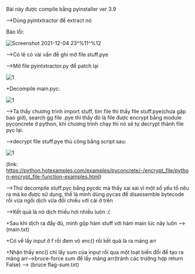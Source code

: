 Bài này được compile bằng pyinstaller ver 3.9

-->Dùng pyintxtractor để extract nó 

Báo lỗi:

![Screenshot 2021-12-04 23^%11^%12](https://user-images.githubusercontent.com/84214843/144733169-925fc7cd-d8f1-49f4-9f08-d5b4246ad166.png)

-->Có lẽ có vài vấn đề ghi mở file stuff.pye 

-->Mở file pyintxtractor.py để patch lại

![1](https://user-images.githubusercontent.com/84214843/144733383-c420345d-3b71-4764-bc68-74d88dffa12d.png)

+Decompile main.pyc:

![1](https://user-images.githubusercontent.com/84214843/144733787-d4f7991e-276a-4661-b59d-8a772b63004e.png)

-->Ta thấy chương trình import stuff, tìm file thì thấy file stuff.pye(chưa gặp bao giờ), search gg file .pye thì thấy đó là file được encrypt bằng module pyconcrete ở python, khi chương trình chạy thì nó sẽ tự decrypt thành file pyc lại.

-->decrypt file stuff.pye thủ công bằng script sau:

![1](https://user-images.githubusercontent.com/84214843/144733944-92d96732-649e-4871-b0a0-b0497bd4b74a.png)

(link: https://python.hotexamples.com/examples/pyconcrete/-/encrypt_file/python-encrypt_file-function-examples.html)

-->Thử decompile stuff.pyc bằng pycdc mà thấy sai sai vì một số yếu tố nêu ra mà ko được sử dụng, thế là mình dùng pycas để disassemble bytecode rồi vừa ngồi dịch vừa đối chiếu với cái ở trên

-->Kết quả là nó dịch thiếu hơi nhiều luôn :( 

+Sau khi dịch ra đầy đủ, mình gộp hàm stuff với hàm main lúc nãy luôn --> (main.txt)

+Có vể lấy input ở f rồi đem vô enc() rồi kết quả là ra mảng arr

+Nhận thấy enc() chỉ lấy sum của input rồi qua một loạt biến đổi để tạo ra mảng arr-->bruce-force sum để lấy mảng arr(tránh các trường hợp return False) --> (bruce flag-sum.txt)




